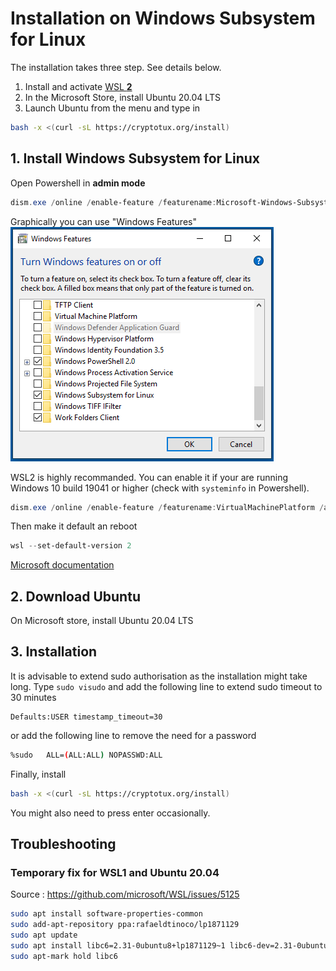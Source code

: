 # Installation on Windows Subsystem for Linux
The installation takes three step. See details below.
1. Install and activate [WSL **2**](https://docs.microsoft.com/en-us/windows/wsl/install-win10)
2. In the Microsoft Store, install Ubuntu 20.04 LTS
3. Launch Ubuntu from the menu and type in
```bash
bash -x <(curl -sL https://cryptotux.org/install)
```

## 1. Install Windows Subsystem for Linux 

Open Powershell in **admin mode**
```Powershell
dism.exe /online /enable-feature /featurename:Microsoft-Windows-Subsystem-Linux /all /norestart
```

Graphically you can use "Windows Features" 
![activate WSL](images/activateWSL.png)
 
WSL2 is highly recommanded. You can enable it if your are running Windows 10 build 19041 or higher (check with `systeminfo` in Powershell).
```Powershell
dism.exe /online /enable-feature /featurename:VirtualMachinePlatform /all /norestart
```
Then make it default an reboot
```Powershell
wsl --set-default-version 2
```

 [Microsoft documentation](https://docs.microsoft.com/en-us/windows/wsl/install-win10)


## 2. Download Ubuntu
On Microsoft store, install Ubuntu 20.04 LTS

## 3. Installation
It is advisable to extend sudo authorisation as the installation might take long. Type `sudo visudo` and add the following line to extend sudo timeout to 30 minutes
```
Defaults:USER timestamp_timeout=30
```
or add the following line to remove the need for a password
```bash
%sudo   ALL=(ALL:ALL) NOPASSWD:ALL
```
Finally, install

```bash
bash -x <(curl -sL https://cryptotux.org/install)
```
You might also need to press enter occasionally.

## Troubleshooting

### Temporary fix for WSL1 and Ubuntu 20.04
Source : https://github.com/microsoft/WSL/issues/5125
```bash
sudo apt install software-properties-common
sudo add-apt-repository ppa:rafaeldtinoco/lp1871129
sudo apt update
sudo apt install libc6=2.31-0ubuntu8+lp1871129~1 libc6-dev=2.31-0ubuntu8+lp1871129~1 libc-dev-bin=2.31-0ubuntu8+lp1871129~1 -y --allow-downgrades
sudo apt-mark hold libc6
```
